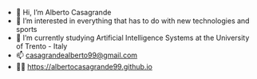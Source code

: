 - 👋 Hi, I’m Alberto Casagrande
- 👀 I’m interested in everything that has to do with new technologies and sports
- 🌱 I’m currently studying Artificial Intelligence Systems at the University of Trento - Italy
- 📫 casagrandealberto99@gmail.com
- 👨‍💻 https://albertocasagrande99.github.io

<!---
albertocasagrande99/albertocasagrande99 is a ✨ special ✨ repository because its `README.md` (this file) appears on your GitHub profile.
You can click the Preview link to take a look at your changes.
--->
